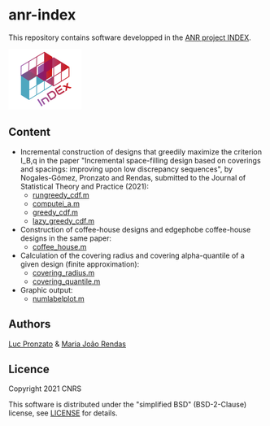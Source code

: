 # anr-index

This repository contains software developped in the
[ANR project INDEX](https://sdb3.i3s.unice.fr/anrindex/).

![ANR INDEX logo](anr-index.png)


## Content

* Incremental construction of designs that greedily maximize the criterion I_B,q in the paper "Incremental space-filling design based on coverings and spacings: improving upon low discrepancy sequences", by Nogales-Gómez, Pronzato and Rendas, submitted to the Journal of Statistical Theory and Practice (2021):
  * [rungreedy_cdf.m](mfiles/rungreedy_cdf.m)
  * [computei_a.m](mfiles/computei_a.m)
  * [greedy_cdf.m](mfiles/greedy_cdf.m)
  * [lazy_greedy_cdf.m](mfiles/lazy_greedy_cdf.m)
* Construction of coffee-house designs and edgephobe coffee-house designs in the same paper:
  * [coffee_house.m](mfiles/coffee_house.m)
* Calculation of the covering radius and covering alpha-quantile of a given design (finite approximation):
  * [covering_radius.m](mfiles/covering_radius.m)
  * [covering_quantile.m](mfiles/covering_quantile.m)
* Graphic output:
  * [numlabelplot.m](mfiles/numlabelplot.m)


## Authors

[Luc Pronzato](https://www.i3s.unice.fr/lpronzato/) &
[Maria João Rendas](https://www.i3s.unice.fr/~rendas/rendas/Home.html)


## Licence

Copyright 2021 CNRS

This software is distributed under the "simplified BSD" (BSD-2-Clause) license,
see [LICENSE](LICENSE) for details.
